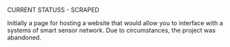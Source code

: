 CURRENT STATUSS - SCRAPED 

Initially a page for hosting a website that would allow you to interface with a systems of smart sensor network. 
Due to circumstances, the project was abandoned.

